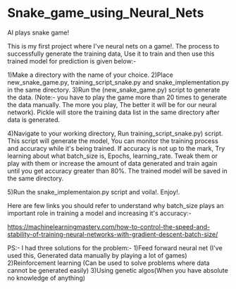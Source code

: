 # Snake_game_using_Neural_Nets
AI plays snake game!


This is my first project where I've neural nets on a game!.
The process to successfully generate the training data, Use it to train and then use this trained model for prediction is given below:-

1)Make a directory with the name of your choice.
2)Place new_snake_game.py, training_script_snake.py and snake_implementation.py in the same directory.
3)Run the (new_snake_game.py) script to generate the data. (Note:- you have to play the game more than 20 times to generate the data manually. The more you play, The better it will be for our neural network). Pickle will store the training data list in the same directory after data is generated. 

4)Navigate to your working directory, Run training_script_snake.py) script. This script will generate the model, You can monitor the training process and accuracy while it's being trained. If accuracy is not up to the mark, Try learning about what batch_size is, Epochs, learning_rate. Tweak them or play with them or increase the amount of data generated and train again until you get accuracy greater than 80%. The trained model will be saved in the same directory.

5)Run the snake_implementaion.py script and voila!. Enjoy!.


Here are few links you should refer to understand why batch_size plays an important role in training a model and increasing it's accuracy:-

https://machinelearningmastery.com/how-to-control-the-speed-and-stability-of-training-neural-networks-with-gradient-descent-batch-size/


PS:- I had three solutions for the problem:-
    1)Feed forward neural net (I've used this, Generated data manually by playing a lot of games)
    2)Reinforcement learning  (Can be used to solve problems where data cannot be generated easily)
    3)Using genetic algos(When you have absolute no knowledge of anything)
    
   
